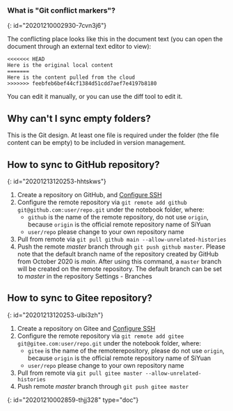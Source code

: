 ### What is "Git conflict markers"?
{: id="20201210002930-7cvn3j6"}

The conflicting place looks like this in the document text (you can open the document through an external text editor to view):

```plaintext
<<<<<<< HEAD
Here is the original local content
=======
Here is the content pulled from the cloud
>>>>>>> feebfeb6bef44cf1384d51cdd7aef7e4197b8180
```

You can edit it manually, or you can use the diff tool to edit it.

## Why can't I sync empty folders?

This is the Git design. At least one file is required under the folder (the file content can be empty) to be included in version management.

## How to sync to GitHub repository?
{: id="20201213120253-hhtskws"}

1. Create a repository on GitHub, and [Configure SSH](https://docs.github.com/en/free-pro-team@latest/github/authenticating-to-github/connecting-to-github-with-ssh)
2. Configure the remote repository via `git remote add github git@github.com:user/repo.git` under the notebook folder, where:
   * `github` is the name of the remote repository, do not use `origin`, because `origin` is the official remote repository name of SiYuan
   * `user/repo` please change to your own repository name
3. Pull from remote via `git pull github main --allow-unrelated-histories`
4. Push the remote *master* branch through `git push github master`. Please note that the default branch name of the repository created by GitHub from October 2020 is *main*. After using this command, a `master` branch will be created on the remote repository. The default branch can be set to *master* in the repository Settings - Branches

## How to sync to Gitee repository?
{: id="20201213120253-ulbi3zh"}

1. Create a repository on Gitee and [Configure SSH](https://gitee.com/help/articles/4191)
2. Configure the remote repository via `git remote add gitee git@gitee.com:user/repo.git` under the notebook folder, where:
   * `gitee` is the name of the remoterepository, please do not use `origin`, because `origin` is the official remote repository name of SiYuan
   * `user/repo` please change to your own repository name
3. Pull from remote via `git pull gitee master --allow-unrelated-histories`
4. Push remote *master* branch through `git push gitee master`


{: id="20201210002859-thjj328" type="doc"}
